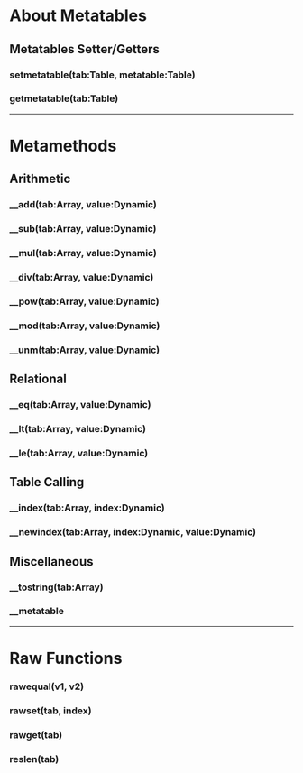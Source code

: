 # About Metatables

## Metatables Setter/Getters
### setmetatable(tab:Table, metatable:Table)
### getmetatable(tab:Table)

***

# Metamethods

## Arithmetic

### __add(tab:Array, value:Dynamic)
### __sub(tab:Array, value:Dynamic)
### __mul(tab:Array, value:Dynamic)
### __div(tab:Array, value:Dynamic)
### __pow(tab:Array, value:Dynamic)
### __mod(tab:Array, value:Dynamic)
### __unm(tab:Array, value:Dynamic)

## Relational

### __eq(tab:Array, value:Dynamic)
### __lt(tab:Array, value:Dynamic)
### __le(tab:Array, value:Dynamic)

## Table Calling

### __index(tab:Array, index:Dynamic)
### __newindex(tab:Array, index:Dynamic, value:Dynamic)

## Miscellaneous

### __tostring(tab:Array)
### __metatable

***

# Raw Functions
### rawequal(v1, v2)
### rawset(tab, index)
### rawget(tab)
### reslen(tab)
